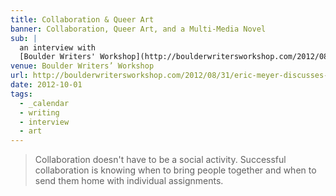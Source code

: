 ```yaml
---
title: Collaboration & Queer Art
banner: Collaboration, Queer Art, and a Multi-Media Novel
sub: |
  an interview with
  [Boulder Writers' Workshop](http://boulderwritersworkshop.com/2012/08/31/eric-meyer-discusses-collaboration-queer-art-and-his-multi-media-novel/)
venue: Boulder Writers’ Workshop
url: http://boulderwritersworkshop.com/2012/08/31/eric-meyer-discusses-collaboration-queer-art-and-his-multi-media-novel/
date: 2012-10-01
tags:
  - _calendar
  - writing
  - interview
  - art
---
```


> Collaboration doesn't have to be a social activity.
> Successful collaboration is knowing when to bring people together
> and when to send them home with individual assignments.

